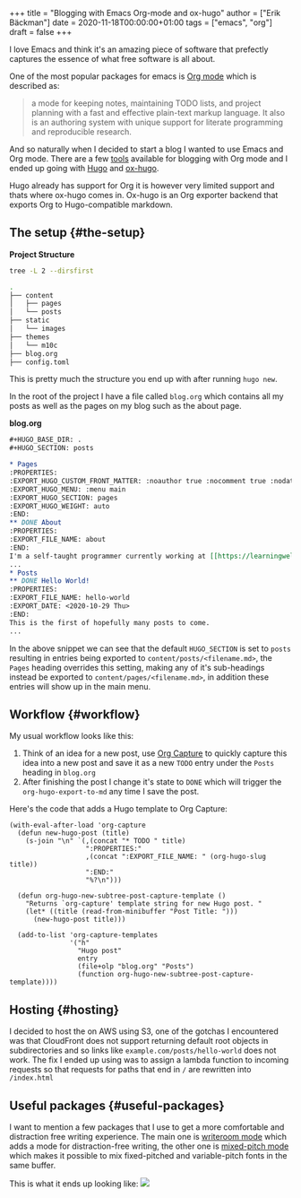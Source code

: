 +++
title = "Blogging with Emacs Org-mode and ox-hugo"
author = ["Erik Bäckman"]
date = 2020-11-18T00:00:00+01:00
tags = ["emacs", "org"]
draft = false
+++

I love Emacs and think it's an amazing piece of software that prefectly captures
the essence of what free software is all about.

One of the most popular packages for emacs is [Org mode](https://orgmode.org) which is described as:

> a mode for keeping notes, maintaining TODO lists, and project planning with a
> fast and effective plain-text markup language. It also is an authoring system
> with unique support for literate programming and reproducible research.

And so naturally when I decided to start a blog I wanted to use Emacs and Org mode.
There are a few [tools](https://orgmode.org/tools.html) available for blogging with Org mode and I ended up going with [Hugo](https://gohugo.io)
and [ox-hugo](https://ox-hugo.scripter.co/).

Hugo already has support for Org it is however very limited support and thats
where ox-hugo comes in.
Ox-hugo is an Org exporter backend that exports Org to Hugo-compatible markdown.


## The setup {#the-setup}

**Project Structure**

```bash
tree -L 2 --dirsfirst
```

```bash
.
├── content
│   ├── pages
│   └── posts
├── static
│   └── images
├── themes
│   └── m10c
├── blog.org
├── config.toml
```

This is pretty much the structure you end up with after running `hugo new`.

In the root of the project I have a file called `blog.org` which contains all my
posts as well as the pages on my blog such as the about page.

**blog.org**

```org
#+HUGO_BASE_DIR: .
#+HUGO_SECTION: posts

* Pages
:PROPERTIES:
:EXPORT_HUGO_CUSTOM_FRONT_MATTER: :noauthor true :nocomment true :nodate true :nopaging true :noread true
:EXPORT_HUGO_MENU: :menu main
:EXPORT_HUGO_SECTION: pages
:EXPORT_HUGO_WEIGHT: auto
:END:
** DONE About
:PROPERTIES:
:EXPORT_FILE_NAME: about
:END:
I'm a self-taught programmer currently working at [[https://learningwell.se][LearningWell]] in Sweden.
...
* Posts
** DONE Hello World!
:PROPERTIES:
:EXPORT_FILE_NAME: hello-world
:EXPORT_DATE: <2020-10-29 Thu>
:END:
This is the first of hopefully many posts to come.
...
```

In the above snippet we can see that the default `HUGO_SECTION` is set to
`posts` resulting in entries being exported to `content/posts/<filename.md>`,
the `Pages` heading overrides this setting, making any of it's sub-headings
instead be exported to `content/pages/<filename.md>`, in addition these entries
will show up in the main menu.


## Workflow {#workflow}

My usual workflow looks like this:

1.  Think of an idea for a new post, use [Org Capture](https://orgmode.org/manual/Capture.html) to quickly capture this idea into a new post and save it as a new `TODO` entry under the `Posts` heading in `blog.org`
2.  After finishing the post I change it's state to `DONE` which will trigger the `org-hugo-export-to-md` any time I save the post.

Here's the code that adds a Hugo template to Org Capture:

```emacs-lisp
(with-eval-after-load 'org-capture
  (defun new-hugo-post (title)
    (s-join "\n" `(,(concat "* TODO " title)
                   ":PROPERTIES:"
                   ,(concat ":EXPORT_FILE_NAME: " (org-hugo-slug title))
                   ":END:"
                   "%?\n")))

  (defun org-hugo-new-subtree-post-capture-template ()
    "Returns `org-capture' template string for new Hugo post. "
    (let* ((title (read-from-minibuffer "Post Title: ")))
      (new-hugo-post title)))

  (add-to-list 'org-capture-templates
               '("h"
                 "Hugo post"
                 entry
                 (file+olp "blog.org" "Posts")
                 (function org-hugo-new-subtree-post-capture-template))))
```


## Hosting {#hosting}

I decided to host the on AWS using S3, one of the gotchas I encountered was that
CloudFront does not support returning default root objects in subdirectories and
so links like `example.com/posts/hello-world` does not work. The fix I ended up
using was to assign a lambda function to incoming requests so that requests for
paths that end in `/` are rewritten into `/index.html`


## Useful packages {#useful-packages}

I want to mention a few packages that I use to get a more comfortable and
distraction free writing experience. The main one is [writeroom mode](https://github.com/joostkremers/writeroom-mode) which adds a
mode for distraction-free writing, the other one is [mixed-pitch mode](https://gitlab.com/jabranham/mixed-pitch) which makes
it possible to mix fixed-pitched and variable-pitch fonts in the same buffer.

This is what it ends up looking like:
![](/images/writeroom.png)
